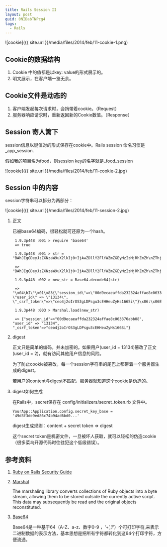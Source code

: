 ```yaml
---
title: Rails Session II
layout: post
guid: 0NIDabTNPcg4
tags:
  - Rails
---
```


<span class="image-800">![cookie]({{ site.url }}/media/files/2014/feb/11-cookie-1.png)</span>

## Cookie的数据结构

1. Cookie 中的值都是以key: value的形式展示的。
2. 明文展示，在客户端一览无余。

## Cookie文件是动态的

1. 客户端发起每次请求时，会捎带着cookie。（Request）
2. 服务器响应请求时，重新返回新的Cookie数值。（Response）

## Session 寄人篱下

session信息以键值对的形式保存在cookie中。Rails session 命名习惯是_app_session.

假如我的项目名为food，则session key的名字就是_food_session

<span class="image-800">![cookie]({{ site.url }}/media/files/2014/feb/11-cookie-2.jpg)</span>

## Session 中的内容

session字符串可以拆分为两部分：

<span class="image-800">![cookie]({{ site.url }}/media/files/2014/feb/11-session-2.jpg)</span>

1. 正文

    已被base64编码，很轻松就可还原为一个hash。

        1.9.3p448 :001 > require 'base64'
        => true
    
        1.9.3p448 :001 > str = "BAhJIgGDeyJzZXNzaW9uX2lkIj0+IjAwZDllY2FlYWZmZGEyMzIzMjRhZmZh\nZThjMDYzMzcwYWJiMDgiLCAidXNlcl9pZCIgPT4gIjEzMTM0IiwgIl9jc3Jm\nX3Rva2VuIj0+ImNlbzRqMm9Jck9TM2dMRFBzZ3UzY0VISGV1WnlIczE2NlNp\nIn0GOgZFVA==\n"

        => "BAhJIgGDeyJzZXNzaW9uX2lkIj0+IjAwZDllY2FlYWZmZGEyMzIzMjRhZmZh\nZThjMDYzMzcwYWJiMDgiLCAidXNlcl9pZCIgPT4gIjEzMTM0IiwgIl9jc3Jm\nX3Rva2VuIj0+ImNlbzRqMm9Jck9TM2dMRFBzZ3UzY0VISGV1WnlIczE2NlNp\nIn0GOgZFVA==\n"

        1.9.3p448 :002 > new_str = Base64.decode64(str)
    
        => "\x04\bI\"\x01\x83{\"session_id\"=>\"00d9ecaeaffda232324affae8c063370abb08\", \"user_id\" => \"13134\", \"_csrf_token\"=>\"ceo4j2oIrOS3gLDPsgu3cEHHeuZyHs166Si\"}\x06:\x06ET" 

        1.9.3p448 :003 > Marshal.load(new_str)
    
        => {"session_id"=>"00d9ecaeaffda232324affae8c063370abb08", "user_id" => "13134", "_csrf_token"=>"ceo4j2oIrOS3gLDPsgu3cEHHeuZyHs166Si"} 


2. digest

    正文只是简单的编码，并未加密的。如果用户(user_id = 13134)篡改了正文(user_id = 2)，就有访问其他用户信息的风险。

    为了防止cookie被篡改，每一个session字符串的尾巴上都带着一个服务器生成的digest。

    若用户的content与digest不匹配，服务器就知道这个cookie是伪造的。

3.  digest如何生成

    在Rails中，secret保存在 config/initializers/secret_token.rb 文件中。

        YourApp::Application.config.secret_key_base = '49d3f3de9ed86c74b94ad6bd0...'
    
    digest生成规则：content + secret token => digest
    
    这个secret token是机密文件，一旦被坏人获取，就可以轻松的伪造cookie（很多菜鸟开源代码时往往犯这个低级错误）。

## 参考资料

1. [Ruby on Rails Security Guide](http://guides.rubyonrails.org/security.html)

2. [Marshal](http://www.ruby-doc.org/core-2.1.0/Marshal.html)

    The marshaling library converts collections of Ruby objects into a byte stream, allowing them to be stored outside the currently active script. This data may subsequently be read and the original objects reconstituted.

3. [Base64](http://ruby-doc.org/stdlib-2.1.0/libdoc/base64/rdoc/Base64.html)

    Base64是一种基于64（A-Z、a-z、数字0-9 ，‘+’,‘/’）个可打印字符,来表示二进制数据的表示方法，基本思想是把所有字符都转化到这64个打印字符，方便流通。